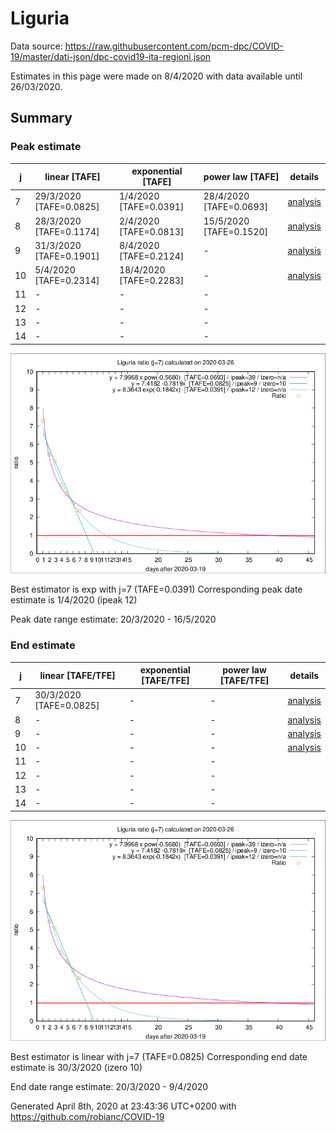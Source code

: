 # Liguria


Data source: https://raw.githubusercontent.com/pcm-dpc/COVID-19/master/dati-json/dpc-covid19-ita-regioni.json

Estimates in this page were made on 8/4/2020 with data available until 26/03/2020.


## Summary 

### Peak estimate 
|j|linear [TAFE]|exponential [TAFE]|power law [TAFE]|details|
|---|----|-----------|---------|-------|
|7|29/3/2020 [TAFE=0.0825]|1/4/2020 [TAFE=0.0391]|28/4/2020 [TAFE=0.0693]|[analysis](COVID-19_liguria_j7_2020-03-26.md)|
|8|28/3/2020 [TAFE=0.1174]|2/4/2020 [TAFE=0.0813]|15/5/2020 [TAFE=0.1520]|[analysis](COVID-19_liguria_j8_2020-03-26.md)|
|9|31/3/2020 [TAFE=0.1901]|8/4/2020 [TAFE=0.2124]|-|[analysis](COVID-19_liguria_j9_2020-03-26.md)|
|10|5/4/2020 [TAFE=0.2314]|18/4/2020 [TAFE=0.2283]|-|[analysis](COVID-19_liguria_j10_2020-03-26.md)|
|11|-|-|-||
|12|-|-|-||
|13|-|-|-||
|14|-|-|-||

![best peak estimate](COVID-19_liguria_j7_2020-03-26.png)

Best estimator is exp with j=7 (TAFE=0.0391)
Corresponding peak date estimate is 1/4/2020 (ipeak 12)


Peak date range estimate: 20/3/2020 - 16/5/2020

### End estimate 
|j|linear [TAFE/TFE]|exponential [TAFE/TFE]|power law [TAFE/TFE]|details|
|---|----|-----------|---------|-------|
|7|30/3/2020 [TAFE=0.0825]|-|-|[analysis](COVID-19_liguria_j7_2020-03-26.md)|
|8|-|-|-|[analysis](COVID-19_liguria_j8_2020-03-26.md)|
|9|-|-|-|[analysis](COVID-19_liguria_j9_2020-03-26.md)|
|10|-|-|-|[analysis](COVID-19_liguria_j10_2020-03-26.md)|
|11|-|-|-||
|12|-|-|-||
|13|-|-|-||
|14|-|-|-||

![best zero estimate](COVID-19_liguria_j7_2020-03-26.png)

Best estimator is linear with j=7 (TAFE=0.0825)
Corresponding end date estimate is 30/3/2020 (izero 10)


End date range estimate: 20/3/2020 - 9/4/2020

Generated April 8th, 2020 at 23:43:36 UTC+0200 with https://github.com/robianc/COVID-19
